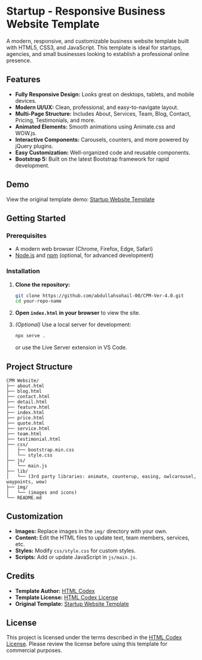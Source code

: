 # Startup - Responsive Business Website Template

A modern, responsive, and customizable business website template built with HTML5, CSS3, and JavaScript. This template is ideal for startups, agencies, and small businesses looking to establish a professional online presence.

## Features

- **Fully Responsive Design:** Looks great on desktops, tablets, and mobile devices.
- **Modern UI/UX:** Clean, professional, and easy-to-navigate layout.
- **Multi-Page Structure:** Includes About, Services, Team, Blog, Contact, Pricing, Testimonials, and more.
- **Animated Elements:** Smooth animations using Animate.css and WOW.js.
- **Interactive Components:** Carousels, counters, and more powered by jQuery plugins.
- **Easy Customization:** Well-organized code and reusable components.
- **Bootstrap 5:** Built on the latest Bootstrap framework for rapid development.

## Demo

View the original template demo: [Startup Website Template](https://htmlcodex.com/startup-website-template)

## Getting Started

### Prerequisites

- A modern web browser (Chrome, Firefox, Edge, Safari)
- [Node.js](https://nodejs.org/) and [npm](https://www.npmjs.com/) (optional, for advanced development)

### Installation

1. **Clone the repository:**
   ```bash
   git clone https://github.com/abdullahsohail-00/CPM-Ver-4.0.git
   cd your-repo-name
   ```

2. **Open `index.html` in your browser** to view the site.

3. *(Optional)* Use a local server for development:
   ```bash
   npx serve .
   ```
   or use the Live Server extension in VS Code.

## Project Structure

```
CPM Website/
├── about.html
├── blog.html
├── contact.html
├── detail.html
├── feature.html
├── index.html
├── price.html
├── quote.html
├── service.html
├── team.html
├── testimonial.html
├── css/
│   ├── bootstrap.min.css
│   └── style.css
├── js/
│   └── main.js
├── lib/
│   └── (3rd party libraries: animate, counterup, easing, owlcarousel, waypoints, wow)
├── img/
│   └── (images and icons)
└── README.md
```

## Customization

- **Images:** Replace images in the `img/` directory with your own.
- **Content:** Edit the HTML files to update text, team members, services, etc.
- **Styles:** Modify `css/style.css` for custom styles.
- **Scripts:** Add or update JavaScript in `js/main.js`.

## Credits

- **Template Author:** [HTML Codex](https://htmlcodex.com)
- **Template License:** [HTML Codex License](https://htmlcodex.com/license)
- **Original Template:** [Startup Website Template](https://htmlcodex.com/startup-website-template)

## License

This project is licensed under the terms described in the [HTML Codex License](https://htmlcodex.com/license). Please review the license before using this template for commercial purposes. 
